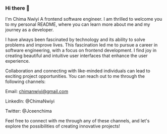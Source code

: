 ### Hi there 👋

I'm Chima Nwiyi
A frontend software engineer. I am thrilled to welcome you to my personal README, where you can learn more about me and my journey as a developer.

I have always been fascinated by technology and its ability to solve problems and improve lives. This fascination led me to pursue a career in software engineering, with a focus on frontend development. I find joy in creating beautiful and intuitive user interfaces that enhance the user experience.

Collaboration and connecting with like-minded individuals can lead to exciting project opportunities. You can reach out to me through the following channels:

Email: chimanwiyi@gmail.com

LinkedIn: @ChimaNwiyi

Twitter: @Jceenchima

Feel free to connect with me through any of these channels, and let's explore the possibilities of creating innovative projects!

<!--
**Jceen/Jceen** is a ✨ _special_ ✨ repository because its `README.md` (this file) appears on your GitHub profile.

Here are some ideas to get you started:

- 🔭 I’m currently working on ...
- 🌱 I’m currently learning ...
- 👯 I’m looking to collaborate on ...
- 🤔 I’m looking for help with ...
- 💬 Ask me about ...
- 📫 How to reach me: ...
- 😄 Pronouns: ...
- ⚡ Fun fact: ...
-->
